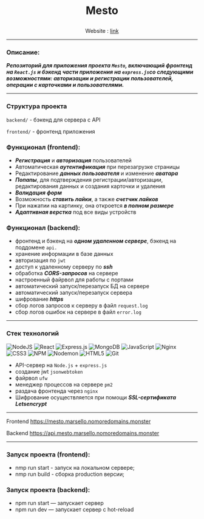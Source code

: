 # <p align="center">Mesto</p>

<div align="center"><p>Website : <a href="https://mesto.marsello.nomoredomains.monster">link</a></p></div>

___

### Описание:
***Репозиторий для приложения проекта `Mesto`, включающий фронтенд на `React.js` и бэкенд части приложения на `express.js`со следующими возможностями: авторизации и регистрации пользователей, операции с карточками и пользователями.***
___
### Структура проекта

`backend/` - бэкенд для сервера с API

`frontend/` - фронтенд приложения

### Функционал (frontend):

- ***Регистрация*** и ***авторизация*** пользователей
- Автоматическая ***аутентификация*** при перезагрузке страницы
- Редактирование ***данных пользователя*** и изменение ***аватара***
- ***Попапы***, для подтверждения регистрации/авторизации, редактирования данных и создания карточки и удаления
- ***Валидация форм***
- Возможность ***ставить лайки***, а также ***счетчик лайков***
- При нажатии на картинку, она откроется ***в полном размере***
- ***Адаптивная верстка*** под все виды устройств

### Функционал (backend):
- фронтенд и бэкенд на ***одном удаленном сервере***, бэкенд на поддомене `api.`
- хранение информации в базе данных
- авторизация по `jwt`
- доступ к удаленному серверу по ***ssh***
- обработка ***CORS-запросов*** на сервере
- настроенный файрвол для работы с портами
- автоматический запуск/перезапуск БД на сервере
- автоматический запуск/перезапуск сервера
- шифрование ***https***
- сбор логов запросов к серверу в файл `request.log`
- сбор логов ошибок на сервере в файл `error.log`

----
### Стек технологий
![NodeJS](https://img.shields.io/badge/node.js-6DA55F?style=for-the-badge&logo=node.js&logoColor=white)
![React](https://img.shields.io/badge/react-%2320232a.svg?style=for-the-badge&logo=react&logoColor=%2361DAFB)
![Express.js](https://img.shields.io/badge/express.js-%23404d59.svg?style=for-the-badge&logo=express&logoColor=%2361DAFB)
![MongoDB](https://img.shields.io/badge/MongoDB-%234ea94b.svg?style=for-the-badge&logo=mongodb&logoColor=white)
![JavaScript](https://img.shields.io/badge/javascript-%23323330.svg?style=for-the-badge&logo=javascript&logoColor=%23F7DF1E)
![Nginx](https://img.shields.io/badge/nginx-%23009639.svg?style=for-the-badge&logo=nginx&logoColor=white)
![CSS3](https://img.shields.io/badge/css3-%231572B6.svg?style=for-the-badge&logo=css3&logoColor=white)
![NPM](https://img.shields.io/badge/NPM-%23CB3837.svg?style=for-the-badge&logo=npm&logoColor=white) 
![Nodemon](https://img.shields.io/badge/NODEMON-%23323330.svg?style=for-the-badge&logo=nodemon&logoColor=%BBDEAD)
![HTML5](https://img.shields.io/badge/html5-%23E34F26.svg?style=for-the-badge&logo=html5&logoColor=white)
![Git](https://img.shields.io/badge/git-%23F05033.svg?style=for-the-badge&logo=git&logoColor=white)
- API-сервер на `Node.js` + `express.js`
- создание jwt `jsonwebtoken`
- файрвол `ufw`
- менеджер процессов на сервере `pm2`
- раздача фронтенда через `nginx`
- Шифрование осуществляется при помощи ***SSL-сертификата Letsencrypt***

----

Frontend https://mesto.marsello.nomoredomains.monster

Backend https://api.mesto.marsello.nomoredomains.monster

----
### Запуск проекта (frontend):

* nmp run start - запуск на локальном сервере;
* nmp run build - сборка production версии;

### Запуск проекта (backend):

* npm run start — запускает сервер
* npm run dev — запускает сервер с hot-reload

